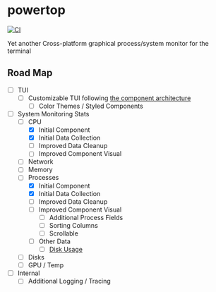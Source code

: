 # powertop

[![CI](https://github.com/jteer/powertop/workflows/CI/badge.svg)](https://github.com/jteer/powertop/actions/workflows/ci.yml/badge.svg?branch=main)


Yet another Cross-platform graphical process/system monitor for the terminal


## Road Map
- [ ] TUI
    - [ ] Customizable TUI following [the component architecture](https://ratatui.rs/concepts/application-patterns/component-architecture/)
        - [ ] Color Themes / Styled Components
- [ ] System Monitoring Stats
    - [ ] CPU
        - [x] Initial Component
        - [x] Initial Data Collection
        - [ ] Improved Data Cleanup
        - [ ] Improved Component Visual
    - [ ] Network
    - [ ] Memory
    - [ ] Processes
        - [x] Initial Component
        - [x] Initial Data Collection
        - [ ] Improved Data Cleanup
        - [ ] Improved Component Visual
            - [ ] Additional Process Fields
            - [ ] Sorting Columns
            - [ ] Scrollable
        - [ ] Other Data
            - [ ] [Disk Usage](https://docs.rs/sysinfo/0.30.12/sysinfo/struct.DiskUsage.html)
    - [ ] Disks
    - [ ] GPU / Temp
- [ ] Internal
    - [ ] Additional Logging / Tracing 
